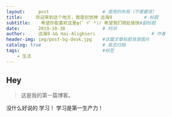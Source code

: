 ```yaml
---
layout:     post                    # 使用的布局（不需要改）
title:     欢迎来到这个地方，我是创世神 远海9            # 标题 
subtitle:    希望你能喜欢这里φ(゜▽゜*)♪ 希望我们相处愉快#副标题
date:       2019-10-30              # 时间
author:     远海9 && Hai-Alighieri                     # 作者
header-img: img/post-bg-desk.jpg    #这篇文章标题背景图片
catalog: true                       # 是否归档
tags:                               #标签
    - 生活
---
```


## Hey
>这是我的第一篇博客。

没什么好说的 学习！ 学习是第一生产力！

